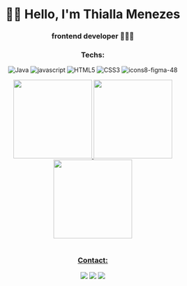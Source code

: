 <div align="center">

# 👋🏽   Hello, I'm Thialla Menezes 

### frontend developer 👩🏽‍💻

### Techs:

<div style="display: inline_block"> 

![Java](https://user-images.githubusercontent.com/109250801/198075523-d6d7a1fe-15f7-4058-8bc2-7647977a3c07.png)
![javascript](https://user-images.githubusercontent.com/109250801/198075567-f0a1d96c-6eca-43ee-b250-acf6b9959123.png)
![HTML5](https://user-images.githubusercontent.com/109250801/198075606-bd51191f-f54d-4eb4-94d0-c120e9bd5113.png)
![CSS3](https://user-images.githubusercontent.com/109250801/198075648-1157f477-bec7-428c-ad74-21f26d11adbb.png)
![icons8-figma-48](https://user-images.githubusercontent.com/109250801/206035210-7122ca9c-b832-4976-9ef9-b0a2c7bf5bad.png)

</div>

<div align="center">

  <a href="https://github.com/thmenezes">
  <img height="180em" src="https://github-readme-stats.vercel.app/api?username=thmenezes&show_icons=true&theme=dracula&include_all_commits=true&count_private=true"/>
  <img height="180em" src="https://github-readme-stats.vercel.app/api/top-langs/?username=thmenezes&layout=compact&langs_count=7&theme=dracula"/>
  <img height="180em" src="https://streak-stats.demolab.com/?user=thmenezes&theme=dracula"/>
  
</div><br>
   
<div align="center">

### Contact:

   <a href = "mailto:thiallamenezes@gmail.com"><img src="https://img.shields.io/badge/Gmail-D14836?style=for-the-badge&logo=gmail&logoColor=white" target="_blank"></a>
  <a href="https://www.linkedin.com/in/thialla-menezes-82792619b" target="_blank"><img src="https://img.shields.io/badge/-LinkedIn-%230077B5?style=for-the-badge&logo=linkedin&logoColor=white" target="_blank"></a> 
  <a href="https://api.whatsapp.com/send?phone=5511985906462&text=Ol%C3%A1%20seja%20bem%20vindo." target="_blank"><img src="https://img.shields.io/badge/WhatsApp-25D366?style=for-the-badge&logo=whatsapp&logoColor=white" target="_blank"></a>

</div>
